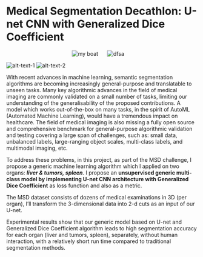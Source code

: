 # Medical Segmentation Decathlon: U-net CNN with Generalized Dice Coefficient





<p align="center">
  <img src="https://user-images.githubusercontent.com/88136596/136197398-a584b511-a82e-4b7a-a80c-bfac32c19428.gif" alt="my boat" />
  <img src="https://user-images.githubusercontent.com/88136596/136198937-c88385bb-a741-4115-89dc-d07ae7051649.gif" hspace="20" alt="dfsa" />
</p>

![alt-text-1](https://user-images.githubusercontent.com/88136596/136197398-a584b511-a82e-4b7a-a80c-bfac32c19428.gif "title-1") ![alt-text-2](https://user-images.githubusercontent.com/88136596/136197398-a584b511-a82e-4b7a-a80c-bfac32c19428.gif "title-2")

With recent advances in machine learning, semantic segmentation algorithms are becoming increasingly general-purpose and translatable to unseen tasks. Many key algorithmic advances in the field of medical imaging are commonly validated on a small number of tasks, limiting our understanding of the generalisability of the proposed contributions. A model which works out-of-the-box on many tasks, in the spirit of AutoML (Automated Machine Learning), would have a tremendous impact on healthcare. The field of medical imaging is also missing a fully open source and comprehensive benchmark for general-purpose algorithmic validation and testing covering a large span of challenges, such as: small data, unbalanced labels, large-ranging object scales, multi-class labels, and multimodal imaging, etc.

To address these problems, in this project, as part of the MSD challenge, I propose a generic machine learning algorithm which I applied on two organs: ***liver & tumors, spleen***. I propose an **unsupervised generic multi-class model by implementing U-net CNN architecture with Generalized Dice Coefficient** as loss function and also as a metric. 

The MSD dataset consists of dozens of medical examinations in 3D (per organ), I’ll transform the 3-dimensional data into 2-d cuts as an input of our U-net. 

Experimental results show that our generic model based on U-net and Generalized Dice Coefficient algorithm leads to high segmentation accuracy for each organ (liver and tumors, spleen), separately, without human interaction, with a relatively short run time compared to traditional segmentation methods.
